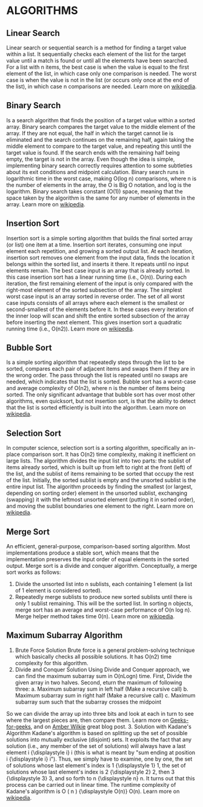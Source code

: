 # ALGORITHMS

## Linear Search
Linear search or sequential search is a method for finding a target value within a list. It sequentially checks each element of the list for the target value until a match is found or until all the elements have been searched. For a list with n items, the best case is when the value is equal to the first element of the list, in which case only one comparison is needed. The worst case is when the value is not in the list (or occurs only once at the end of the list), in which case n comparisons are needed. Learn more on [wikipedia](https://en.wikipedia.org/wiki/Linear_search).

## Binary Search
Is a search algorithm that finds the position of a target value within a sorted array. Binary search compares the target value to the middle element of the array. If they are not equal, the half in which the target cannot lie is eliminated and the search continues on the remaining half, again taking the middle element to compare to the target value, and repeating this until the target value is found. If the search ends with the remaining half being empty, the target is not in the array. Even though the idea is simple, implementing binary search correctly requires attention to some subtleties about its exit conditions and midpoint calculation.
Binary search runs in logarithmic time in the worst case, making O(log n) comparisons, where n is the number of elements in the array, the O is Big O notation, and log is the logarithm. Binary search takes constant (O(1)) space, meaning that the space taken by the algorithm is the same for any number of elements in the array. Learn more on [wikipedia](https://en.wikipedia.org/wiki/Binary_search_algorithm).

## Insertion Sort
Insertion sort is a simple sorting algorithm that builds the final sorted array (or list) one item at a time. Insertion sort iterates, consuming one input element each repetition, and growing a sorted output list. At each iteration, insertion sort removes one element from the input data, finds the location it belongs within the sorted list, and inserts it there. It repeats until no input elements remain.
The best case input is an array that is already sorted. In this case insertion sort has a linear running time (i.e., O(n)). During each iteration, the first remaining element of the input is only compared with the right-most element of the sorted subsection of the array.
The simplest worst case input is an array sorted in reverse order. The set of all worst case inputs consists of all arrays where each element is the smallest or second-smallest of the elements before it. In these cases every iteration of the inner loop will scan and shift the entire sorted subsection of the array before inserting the next element. This gives insertion sort a quadratic running time (i.e., O(n2)). Learn more on [wikipedia](https://en.wikipedia.org/wiki/Insertion_sort).

## Bubble Sort
 Is a simple sorting algorithm that repeatedly steps through the list to be sorted, compares each pair of adjacent items and swaps them if they are in the wrong order. The pass through the list is repeated until no swaps are needed, which indicates that the list is sorted. Bubble sort has a worst-case and average complexity of О(n2), where n is the number of items being sorted. The only significant advantage that bubble sort has over most other algorithms, even quicksort, but not insertion sort, is that the ability to detect that the list is sorted efficiently is built into the algorithm. Learn more on [wikipedia](https://en.wikipedia.org/wiki/Bubble_sort).

 ## Selection Sort
 In computer science, selection sort is a sorting algorithm, specifically an in-place comparison sort. It has O(n2) time complexity, making it inefficient on large lists. The algorithm divides the input list into two parts: the sublist of items already sorted, which is built up from left to right at the front (left) of the list, and the sublist of items remaining to be sorted that occupy the rest of the list. Initially, the sorted sublist is empty and the unsorted sublist is the entire input list. The algorithm proceeds by finding the smallest (or largest, depending on sorting order) element in the unsorted sublist, exchanging (swapping) it with the leftmost unsorted element (putting it in sorted order), and moving the sublist boundaries one element to the right. Learn more on [wikipedia](https://en.wikipedia.org/wiki/Selection_sort).

 ## Merge Sort
 An efficient, general-purpose, comparison-based sorting algorithm. Most implementations produce a stable sort, which means that the implementation preserves the input order of equal elements in the sorted output. Merge sort is a divide and conquer algorithm.
 Conceptually, a merge sort works as follows:
1. Divide the unsorted list into n sublists, each containing 1 element (a list of 1 element is considered sorted).
2. Repeatedly merge sublists to produce new sorted sublists until there is only 1 sublist remaining. This will be the sorted list.
In sorting n objects, merge sort has an average and worst-case performance of O(n log n). Merge helper method takes time 0(n). Learn more on [wikipedia](https://en.wikipedia.org/wiki/Merge_sort).

## Maximum Subarray Algorithm
1. Brute Force Solution
Brute force is a general problem-solving technique which basically checks all possible solutions. It has O(n2) time complexity for this algorithm.
2. Divide and Conquer Solution
Using Divide and Conquer approach, we can find the maximum subarray sum in O(nLogn) time.
First, Divide the given array in two halves. Second, eturn the maximum of following three:
a. Maximum subarray sum in left half (Make a recursive call)
b. Maximum subarray sum in right half (Make a recursive call)
c. Maximum subarray sum such that the subarray crosses the midpoint

So we can divide the array up into three bits and look at each in turn to see where the largest pieces are, then compare them.
Learn more on [Geeks-for-geeks](https://www.geeksforgeeks.org/maximum-subarray-sum-using-divide-and-conquer-algorithm/), and on [Amber Wilkie](https://medium.com/craft-academy/intro-to-algorithms-chapter-four-the-maximum-sub-array-problem-7d02b178b55c) great blog post.
3. Solution with Kadane's Algorithm
Kadane's algorithm is based on splitting up the set of possible solutions into mutually exclusive (disjoint) sets. It exploits the fact that any solution (i.e., any member of the set of solutions) will always have a last element i {\displaystyle i} i (this is what is meant by "sum ending at position i {\displaystyle i} i"). Thus, we simply have to examine, one by one, the set of solutions whose last element's index is 1 {\displaystyle 1} 1, the set of solutions whose last element's index is 2 {\displaystyle 2} 2, then 3 {\displaystyle 3} 3, and so forth to n {\displaystyle n} n. It turns out that this process can be carried out in linear time. The runtime complexity of Kadane's algorithm is O ( n ) {\displaystyle O(n)} O(n). Learn more on [wikipedia](https://en.wikipedia.org/wiki/Maximum_subarray_problem).